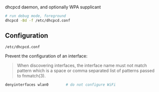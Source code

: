 
dhcpcd daemon, and optionally WPA supplicant

```bash
# run debug mode, foreground
dhcpcd -Bd -f /etc/dhcpcd.conf
```

## Configuration

```bash
/etc/dhcpcd.conf
```

Prevent the configuration of an interface:

> When discovering interfaces, the interface name must not match pattern which
> is a space or comma separated list of patterns passed to fnmatch(3).

```bash
denyinterfaces wlan0        # do not configure WiFi
```


